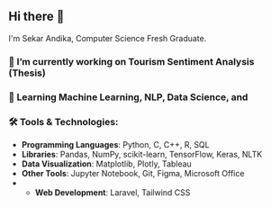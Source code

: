 ## Hi there 👋

I'm Sekar Andika, Computer Science Fresh Graduate.

### 🔭 I’m currently working on Tourism Sentiment Analysis (Thesis)
### 🌱 Learning Machine Learning, NLP, Data Science, and 
### 🛠️ Tools & Technologies:
- **Programming Languages**: Python, C, C++, R, SQL
- **Libraries**: Pandas, NumPy, scikit-learn, TensorFlow, Keras, NLTK
- **Data Visualization**: Matplotlib, Plotly, Tableau
- **Other Tools**: Jupyter Notebook, Git, Figma, Microsoft Office
- - **Web Development**: Laravel, Tailwind CSS
<!--
- **Big Data**: Apache Spark, Hadoop
**sekarandika/sekarandika** is a ✨ _special_ ✨ repository because its `README.md` (this file) appears on your GitHub profile.

Here are some ideas to get you started:

- 🔭 I’m currently working on ...
- 🌱 I’m currently learning ...
- 👯 I’m looking to collaborate on ...
- 🤔 I’m looking for help with ...
- 💬 Ask me about ...
- 📫 How to reach me: ...
- 😄 Pronouns: ...
- ⚡ Fun fact: ...
-->
